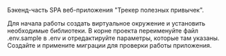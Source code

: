 Бэкенд-часть SPA веб-приложения "Трекер полезных привычек".

Для начала работы создать виртуальное окружение и установить необходимые библиотеки. В корне проекта переименуйте файл
.env.sample в .env и отредактируйте параметры, которые там указаны. Создайте и примените миграции
для проверки работы приложения.